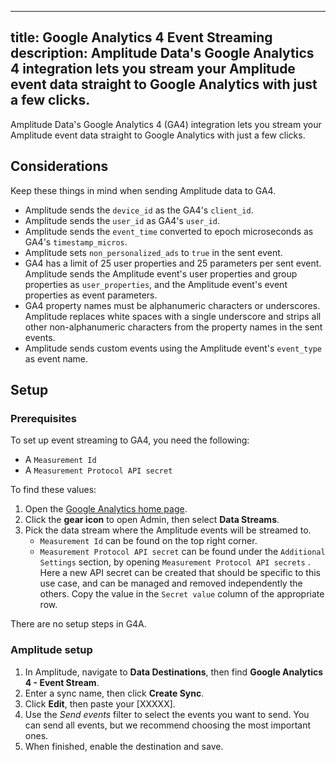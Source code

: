 
---
title: Google Analytics 4 Event Streaming
description: Amplitude Data's Google Analytics 4 integration lets you stream your Amplitude event data straight to Google Analytics with just a few clicks.
---

Amplitude Data's Google Analytics 4 (GA4) integration lets you stream your Amplitude event data straight to Google Analytics with just a few clicks.

## Considerations

Keep these things in mind when sending Amplitude data to GA4. 

- Amplitude sends the `device_id` as the GA4's `client_id`.
- Amplitude sends the `user_id` as GA4's `user_id`.
- Amplitude sends the `event_time` converted to epoch microseconds as GA4's `timestamp_micros`.
- Amplitude sets `non_personalized_ads` to `true` in the sent event.
- GA4 has a limit of 25 user properties and 25 parameters per sent event. Amplitude sends the Amplitude event's user properties and group properties as `user_properties`, and the Amplitude event's event properties as event parameters.
- GA4 property names must be alphanumeric characters or underscores. Amplitude replaces white spaces with a single underscore and strips all other non-alphanumeric characters from the property names in the sent events.
- Amplitude sends custom events using the Amplitude event's `event_type` as event name.

## Setup

### Prerequisites

To set up event streaming to GA4, you need the following: 

- A `Measurement Id` 
- A `Measurement Protocol API secret`

To find these values:

1. Open the [Google Analytics home page](https://analytics.google.com/analytics/web). 
2. Click the **gear icon** to open Admin, then select **Data Streams**. 
3. Pick the data stream where the Amplitude events will be streamed to.
   - `Measurement Id` can be found on the top right corner.
   - `Measurement Protocol API secret` can be found under the `Additional Settings` section, by opening `Measurement Protocol API secrets` . Here a new API secret can be created that should be specific to this use case, and can be managed and removed independently the others. Copy the value in the `Secret value` column of the appropriate row.

There are no setup steps in G4A.

### Amplitude setup 

1. In Amplitude, navigate to **Data Destinations**, then find **Google Analytics 4 - Event Stream**.
2. Enter a sync name, then click **Create Sync**.
3. Click **Edit**, then paste your [XXXXX].
4. Use the _Send events_ filter to select the events you want to send. You can send all events, but we recommend choosing the most important ones.
5. When finished, enable the destination and save.
